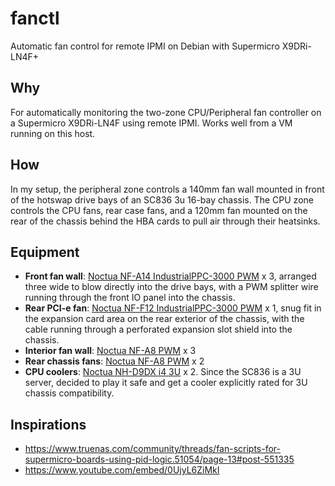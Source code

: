 # fanctl
Automatic fan control for remote IPMI on Debian with Supermicro X9DRi-LN4F+

## Why

For automatically monitoring the two-zone CPU/Peripheral fan controller on a Supermicro X9DRi-LN4F using remote IPMI. Works well from a VM running on this host.

## How

In my setup, the peripheral zone controls a 140mm fan wall mounted in front of the hotswap drive bays of an SC836 3u 16-bay chassis. The CPU zone controls the CPU fans, rear case fans, and a 120mm fan mounted on the rear of the chassis behind the HBA cards to pull air through their heatsinks.

## Equipment

- **Front fan wall**: [Noctua NF-A14 IndustrialPPC-3000 PWM](https://noctua.at/en/nf-a14-industrialppc-3000-pwm) x 3, arranged three wide to blow directly into the drive bays, with a PWM splitter wire running through the front IO panel into the chassis.
- **Rear PCI-e fan**: [Noctua NF-F12 IndustrialPPC-3000 PWM](https://noctua.at/en/nf-f12-industrialppc-3000-pwm) x 1, snug fit in the expansion card area on the rear exterior of the chassis, with the cable running through a perforated expansion slot shield into the chassis.
- **Interior fan wall**: [Noctua NF-A8 PWM](https://noctua.at/en/products/fan/nf-a8-pwm) x 3
- **Rear chassis fans**: [Noctua NF-A8 PWM](https://noctua.at/en/products/fan/nf-a8-pwm) x 2
- **CPU coolers**: [Noctua NH-D9DX i4 3U](https://noctua.at/en/nh-d9dx-i4-3u) x 2. Since the SC836 is a 3U server, decided to play it safe and get a cooler explicitly rated for 3U chassis compatibility.

## Inspirations

- https://www.truenas.com/community/threads/fan-scripts-for-supermicro-boards-using-pid-logic.51054/page-13#post-551335
- https://www.youtube.com/embed/0UjyL6ZiMkI

